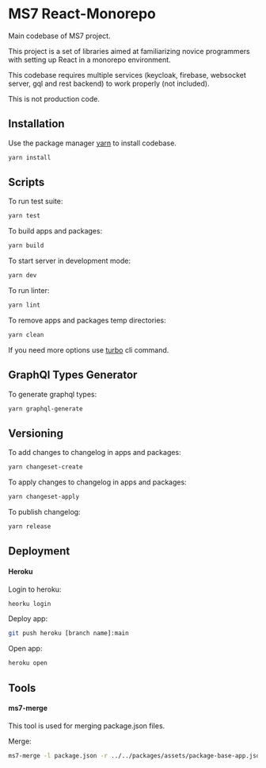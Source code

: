 # MS7 React-Monorepo

Main codebase of MS7 project.

This project is a set of libraries aimed at familiarizing novice programmers with setting up React in a monorepo environment.

This codebase requires multiple services (keycloak, firebase, websocket server, gql and rest backend) to work properly (not included).

This is not production code.

## Installation

Use the package manager [yarn](https://classic.yarnpkg.com/en/docs/install#debian-stable) to install codebase.

```bash
yarn install
```

## Scripts

To run test suite:
```bash
yarn test
```

To build apps and packages:
```bash
yarn build
```

To start server in development mode:
```bash
yarn dev
```

To run linter:
```bash
yarn lint
```

To remove apps and packages temp directories:
```bash
yarn clean
```

If you need more options use [turbo](https://turborepo.org/docs/core-concepts/filtering) cli command.

## GraphQl Types Generator

To generate graphql types:

```bash
yarn graphql-generate
```

## Versioning

To add changes to changelog in apps and packages:
```bash
yarn changeset-create
```

To apply changes to changelog in apps and packages:
```bash
yarn changeset-apply
```

To publish changelog:
```bash
yarn release
```

## Deployment

#### Heroku

Login to heroku:
```bash
heorku login
```

Deploy app:
```bash
git push heroku [branch name]:main
```

Open app:
```bash
heroku open
```

## Tools

#### ms7-merge

This tool is used for merging package.json files.

Merge:
```bash
ms7-merge -l package.json -r ../../packages/assets/package-base-app.json
```
